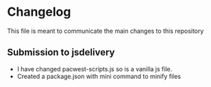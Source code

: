 # Changelog

This file is meant to communicate the main changes to this repository

## Submission to jsdelivery

- I have changed pacwest-scripts.js so is a vanilla js file.
- Created a package.json with mini command to minify files
